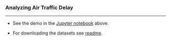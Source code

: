 
### Analyzing Air Traffic Delay
<hr>


- See the demo in the [Jupyter notebook](http://nbviewer.jupyter.org/github/iamaziz/air_traffic_delay/blob/master/flights_delay_demo.ipynb) above.


- For downloading the datasets see [readme](data/air_traffic/readme.md).
